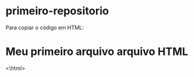 # primeiro-repositorio

Para copiar o código em HTML:

<html>
        <h1> Meu primeiro arquivo arquivo HTML</h1>
<\html>
